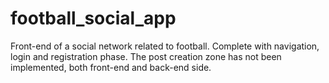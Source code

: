 # football_social_app

Front-end of a social network related to football. Complete with navigation, login and registration phase.
The post creation zone has not been implemented, both front-end and back-end side.
